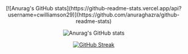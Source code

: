 <div style="text-align: center">
[![Anurag's GitHub stats](https://github-readme-stats.vercel.app/api?username=cwilliamson29)](https://github.com/anuraghazra/github-readme-stats)
  
  ![Anurag's GitHub stats](https://github-readme-stats.vercel.app/api?username=anuraghazra&show_icons=true)

[![GitHub Streak](http://github-readme-streak-stats.herokuapp.com?user=cwilliamson29)](https://git.io/streak-stats)

</div>
